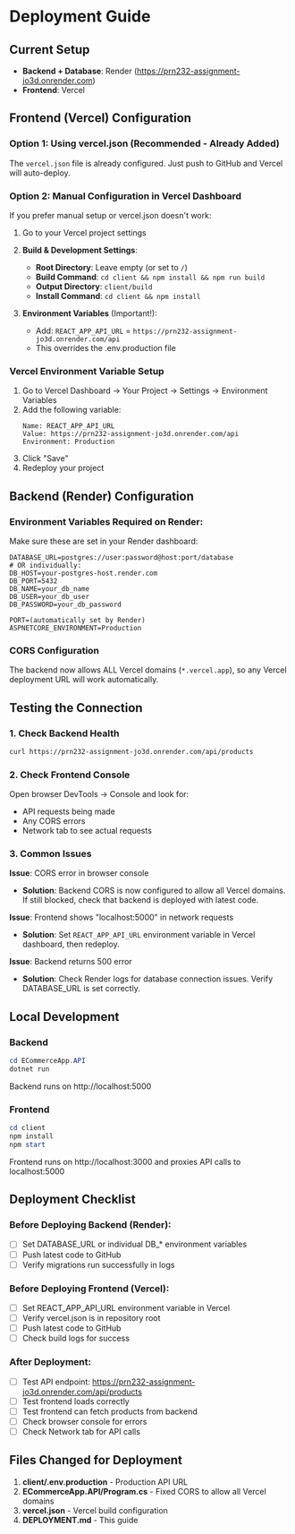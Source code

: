 # Deployment Guide

## Current Setup
- **Backend + Database**: Render (https://prn232-assignment-jo3d.onrender.com)
- **Frontend**: Vercel

## Frontend (Vercel) Configuration

### Option 1: Using vercel.json (Recommended - Already Added)
The `vercel.json` file is already configured. Just push to GitHub and Vercel will auto-deploy.

### Option 2: Manual Configuration in Vercel Dashboard
If you prefer manual setup or vercel.json doesn't work:

1. Go to your Vercel project settings
2. **Build & Development Settings**:
   - **Root Directory**: Leave empty (or set to `/`)
   - **Build Command**: `cd client && npm install && npm run build`
   - **Output Directory**: `client/build`
   - **Install Command**: `cd client && npm install`

3. **Environment Variables** (Important!):
   - Add: `REACT_APP_API_URL` = `https://prn232-assignment-jo3d.onrender.com/api`
   - This overrides the .env.production file

### Vercel Environment Variable Setup
1. Go to Vercel Dashboard → Your Project → Settings → Environment Variables
2. Add the following variable:
   ```
   Name: REACT_APP_API_URL
   Value: https://prn232-assignment-jo3d.onrender.com/api
   Environment: Production
   ```
3. Click "Save"
4. Redeploy your project

## Backend (Render) Configuration

### Environment Variables Required on Render:
Make sure these are set in your Render dashboard:

```
DATABASE_URL=postgres://user:password@host:port/database
# OR individually:
DB_HOST=your-postgres-host.render.com
DB_PORT=5432
DB_NAME=your_db_name
DB_USER=your_db_user
DB_PASSWORD=your_db_password

PORT=(automatically set by Render)
ASPNETCORE_ENVIRONMENT=Production
```

### CORS Configuration
The backend now allows ALL Vercel domains (`*.vercel.app`), so any Vercel deployment URL will work automatically.

## Testing the Connection

### 1. Check Backend Health
```bash
curl https://prn232-assignment-jo3d.onrender.com/api/products
```

### 2. Check Frontend Console
Open browser DevTools → Console and look for:
- API requests being made
- Any CORS errors
- Network tab to see actual requests

### 3. Common Issues

**Issue**: CORS error in browser console
- **Solution**: Backend CORS is now configured to allow all Vercel domains. If still blocked, check that backend is deployed with latest code.

**Issue**: Frontend shows "localhost:5000" in network requests
- **Solution**: Set `REACT_APP_API_URL` environment variable in Vercel dashboard, then redeploy.

**Issue**: Backend returns 500 error
- **Solution**: Check Render logs for database connection issues. Verify DATABASE_URL is set correctly.

## Local Development

### Backend
```powershell
cd ECommerceApp.API
dotnet run
```
Backend runs on http://localhost:5000

### Frontend
```powershell
cd client
npm install
npm start
```
Frontend runs on http://localhost:3000 and proxies API calls to localhost:5000

## Deployment Checklist

### Before Deploying Backend (Render):
- [ ] Set DATABASE_URL or individual DB_* environment variables
- [ ] Push latest code to GitHub
- [ ] Verify migrations run successfully in logs

### Before Deploying Frontend (Vercel):
- [ ] Set REACT_APP_API_URL environment variable in Vercel
- [ ] Verify vercel.json is in repository root
- [ ] Push latest code to GitHub
- [ ] Check build logs for success

### After Deployment:
- [ ] Test API endpoint: https://prn232-assignment-jo3d.onrender.com/api/products
- [ ] Test frontend loads correctly
- [ ] Test frontend can fetch products from backend
- [ ] Check browser console for errors
- [ ] Check Network tab for API calls

## Files Changed for Deployment

1. **client/.env.production** - Production API URL
2. **ECommerceApp.API/Program.cs** - Fixed CORS to allow all Vercel domains
3. **vercel.json** - Vercel build configuration
4. **DEPLOYMENT.md** - This guide
